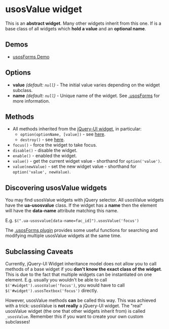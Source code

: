 usosValue widget
===================

This is an **abstract widget**. Many other widgets inherit from this one. If is
a base class of all widgets which **hold a value** and an **optional name**.


Demos
-----

  * [usosForms Demo](http://jsfiddle.net/gh/get/jquery/1.9.1/dependencies/migrate,ui/MUCI/jquery-usos/tree/master/jsfiddle-demos/forms)


Options
-------

  * **value** *(default: `null`)* - The initial value varies depending on the
    widget subclass.
  * **name** *(default: `null`)* - Unique name of the widget. See
    [.usosForms](forms.md) for more information.

Methods
-------

  * All methods inherited from the [jQuery-UI widget](http://api.jqueryui.com/jQuery.widget/), in particular:
    * `option(optionName, [value])` -
    see [here](http://api.jqueryui.com/jQuery.widget/#method-option).
    * `destroy()` - see [here](http://api.jqueryui.com/jQuery.widget/#method-destroy).
  * `focus()` - force the widget to take focus.
  * `disable()` - disable the widget.
  * `enable()` - enabled the widget.
  * `value()` - get the current widget value - shorthand for `option('value')`.
  * `value(newValue)` - set the new widget value - shorthand for `option('value', newValue)`.


Discovering usosValue widgets
-------------------------

You may find usosValue widgets with jQuery selector. All usosValue widgets have
the **ua-usosvalue** class. If the widget has a **name** then the element will
have the **data-name** attribute matching this name.

E.g. `$(".ua-usosvalue[data-name=fac_id]").usosValue('focus')`

The [.usosForms plugin](forms.md) provides some useful functions for searching
and modifying multiple usosValue widgets at the same time.

Subclassing Caveats
-------------------

Currently, jQuery-UI Widget inheritance model does not allow you to call methods
of a base widget if you **don't know the exact class of the widget**. This is
due to the fact that multiple widgets can be instantiated on one element.
E.g. usually you wouldn't be able to call
`$('#widget').usosValue('focus')`,
you would have to call
`$('#widget').usosTextbox('focus')`
directly.

However, usosValue methods **can** be called this way. This was achieved with
a trick: usosValue is **not really** a jQuery-UI widget.
The "real" usosValue widget (the one that other widgets inherit from) is called
`_usosValue`. Remember this if you want to create your own custom subclasses!
